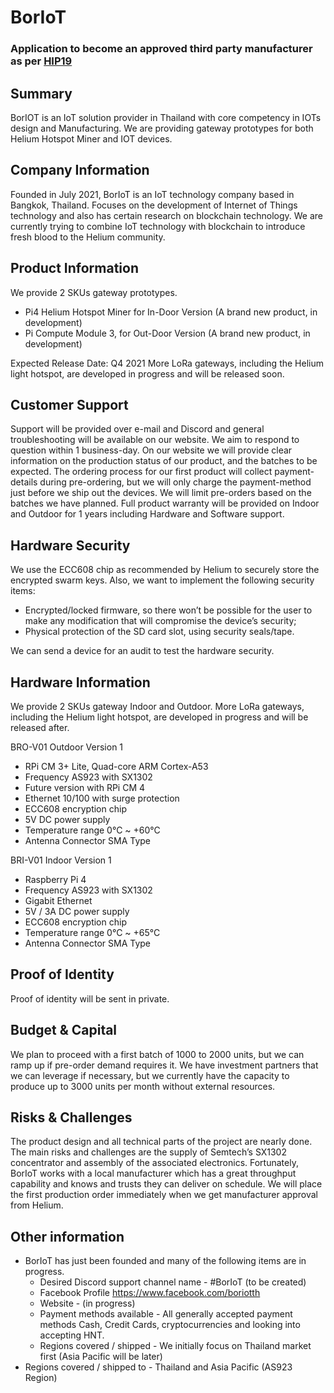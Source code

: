 # BorIoT
### Application to become an approved third party manufacturer as per [HIP19](https://github.com/helium/HIP/blob/master/0019-third-party-manufacturers.md)

## Summary

BorIOT is an IoT solution provider in Thailand with core competency in IOTs design and Manufacturing. We are providing gateway prototypes for both Helium Hotspot Miner and IOT devices. 

## Company Information

Founded in July 2021, BorIoT is an IoT technology company based in Bangkok, Thailand. Focuses on the development of  Internet of Things technology and also has certain research on blockchain technology. We are currently trying to combine IoT technology with blockchain to introduce fresh blood to the Helium community.

## Product Information

We provide 2 SKUs gateway prototypes.

- Pi4 Helium Hotspot Miner for In-Door Version (A brand new product, in development)
- Pi Compute Module 3, for Out-Door Version (A brand new product, in development)

Expected Release Date: Q4 2021
More LoRa gateways, including the Helium light hotspot, are developed in progress and will be released soon.

## Customer Support

Support will be provided over e-mail and Discord and general troubleshooting will be available on our website. We aim to respond to question within 1 business-day.
On our website we will provide clear information on the production  status of our product, and the batches to be expected. The ordering  process for our first product will collect payment-details during pre-ordering, but we will only charge the payment-method just  before we ship out the devices. We will limit pre-orders based on the  batches we have planned.
Full product warranty will be provided on Indoor and Outdoor for 1 years including Hardware and Software support.

## Hardware Security

We use the ECC608 chip as recommended by Helium to securely store the encrypted swarm keys. Also, we want to implement the following security items:

- Encrypted/locked firmware, so there won’t be possible for the user  to make any modification that will compromise the device’s security;
- Physical protection of the SD card slot, using security seals/tape.

We can send a device for an audit to test the hardware security.

## Hardware Information

We provide 2 SKUs gateway Indoor and Outdoor. More LoRa gateways, including the Helium light hotspot, are developed in progress and will be released after.

BRO-V01 Outdoor Version 1

- RPi CM 3+ Lite, Quad-core ARM Cortex-A53
- Frequency AS923 with SX1302
- Future version with RPi CM 4
- Ethernet 10/100 with surge protection
- ECC608 encryption chip
- 5V DC power supply
- Temperature range 0°C ~ +60°C
- Antenna Connector SMA Type

BRI-V01 Indoor Version 1

- Raspberry Pi 4
- Frequency AS923 with SX1302
- Gigabit Ethernet
- 5V / 3A DC power supply
- ECC608 encryption chip
- Temperature range 0°C ~ +65°C
- Antenna Connector SMA Type

## Proof of Identity

Proof of identity will be sent in private.

## Budget & Capital

We plan to proceed with a first batch of 1000 to 2000 units, but we can  ramp up if pre-order demand requires it. We have investment partners that we can leverage if necessary, but we currently have the capacity to produce up to 3000 units per month without external resources.

## Risks & Challenges

The product design and all technical parts of the project are nearly done. The main risks and challenges are the supply of Semtech’s SX1302 concentrator and assembly of the associated electronics. Fortunately,  BorIoT works with a local manufacturer which has a great throughput capability and knows and trusts they can deliver on schedule.
We will place the first production order immediately when we get manufacturer approval from Helium.

## Other information
 
- BorIoT has just been founded and many of the following items are in progress.
    - Desired Discord support channel name - #BorIoT (to be created)
    - Facebook Profile https://www.facebook.com/boriotth
    - Website - (in progress)
    - Payment methods available - All generally accepted payment methods Cash, Credit Cards,  cryptocurrencies and looking into accepting HNT.
    - Regions covered / shipped - We initially focus on Thailand market first (Asia Pacific will be later)
- Regions covered / shipped to - Thailand and Asia Pacific (AS923 Region)
